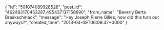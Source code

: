  {
   "id": "501074089928528",
   "post_id": "462493170453287_495437137158890",
   "from_name": "Beverly Berta Braakschmack",
   "message": "Hey Joseph Pierre Gilles, how did this turn out anyways?",
   "created_time": "2013-04-09T06:09:47+0000"
 }
